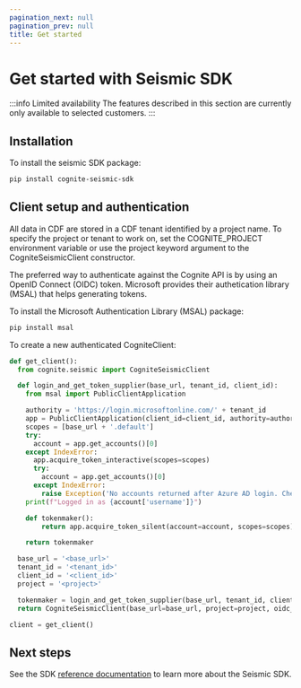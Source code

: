 ```yaml
---
pagination_next: null
pagination_prev: null
title: Get started
---
```


# Get started with Seismic SDK

:::info Limited availability
The features described in this section are currently only available to selected customers.
:::

## Installation

To install the seismic SDK package:

```sh
pip install cognite-seismic-sdk
```

## Client setup and authentication

All data in CDF are stored in a CDF tenant identified by a project name. To specify the project or tenant to work on, set the COGNITE_PROJECT environment variable or use the project keyword argument to the CogniteSeismicClient constructor.

The preferred way to authenticate against the Cognite API is by using an OpenID Connect (OIDC) token. Microsoft provides their authetication library (MSAL) that helps generating tokens.

To install the Microsoft Authentication Library (MSAL) package:

```sh
pip install msal
```

To create a new authenticated CogniteClient:

```python
def get_client():
  from cognite.seismic import CogniteSeismicClient

  def login_and_get_token_supplier(base_url, tenant_id, client_id):
    from msal import PublicClientApplication

    authority = 'https://login.microsoftonline.com/' + tenant_id
    app = PublicClientApplication(client_id=client_id, authority=authority)
    scopes = [base_url + '.default']
    try:
      account = app.get_accounts()[0]
    except IndexError:
      app.acquire_token_interactive(scopes=scopes)
      try:
        account = app.get_accounts()[0]
      except IndexError:
        raise Exception('No accounts returned after Azure AD login. Check permissions?')
    print(f"Logged in as {account['username']}")

    def tokenmaker():
        return app.acquire_token_silent(account=account, scopes=scopes)['access_token']

    return tokenmaker

  base_url = '<base_url>'
  tenant_id = '<tenant_id>'
  client_id = '<client_id>'
  project = '<project>'

  tokenmaker = login_and_get_token_supplier(base_url, tenant_id, client_id)
  return CogniteSeismicClient(base_url=base_url, project=project, oidc_token=tokenmaker)

client = get_client()

```

## Next steps

See the SDK [reference documentation](https://cognite-seismic-sdk.readthedocs-hosted.com/en/latest/cognite.html) to learn more about the Seismic SDK.
